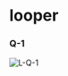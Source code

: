 # looper



### Q-1 


![L-Q-1](https://github.com/user-attachments/assets/b7a60762-e225-45f9-9563-3fb2c7eb24f0)
